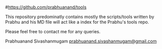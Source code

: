 #https://github.com/prabhuanand/tools

This repository predominatly contains mostly the scripts/tools written by Prabhu and his MD file will act like a index for the Prabhu's tools repo. 

Please feel free to contact me for any queries.

Prabhuanand Sivashanmugam
prabhuanand.sivashanmugam@gmail.com

